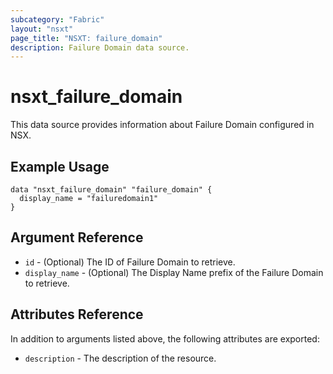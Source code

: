 ```yaml
---
subcategory: "Fabric"
layout: "nsxt"
page_title: "NSXT: failure_domain"
description: Failure Domain data source.
---
```


# nsxt_failure_domain

This data source provides information about Failure Domain configured in NSX.

## Example Usage

```hcl
data "nsxt_failure_domain" "failure_domain" {
  display_name = "failuredomain1"
}
```

## Argument Reference

* `id` - (Optional) The ID of Failure Domain to retrieve.
* `display_name` - (Optional) The Display Name prefix of the Failure Domain to retrieve.

## Attributes Reference

In addition to arguments listed above, the following attributes are exported:

* `description` - The description of the resource.
